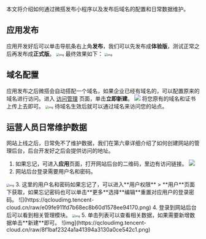 本文将介绍如何通过微搭发布小程序以及发布后域名的配置和日常数据维护。



## 应用发布

应用开发好后可以单击导航条右上角**发布**，我们可以先发布成**体验版**，测试正常之后再发布成**正式版**。
<img src="https://qcloudimg.tencent-cloud.cn/raw/39f61bf2605e17ab8f53119601f752ae.png" alt="img" style="zoom:50%;" /> 
最终效果如下：
<img src="https://qcloudimg.tencent-cloud.cn/raw/928d00daf2612189e78c4936ce8f496f.png" alt="img" style="zoom:50%;" /> 



## 域名配置

应用发布之后微搭会自动搭配一个域名，如果企业已经有域名的，可以配置原来的域名进行访问。进入 [访问管理](https://console.cloud.tencent.com/lowcode/custom) 页面，单击**立即新建**。
![](https://qcloudimg.tencent-cloud.cn/raw/e2cee90db0048568ce6f90f32b590fe4.png)
将您原有的域名和证书上传上去即可。
<img src="https://qcloudimg.tencent-cloud.cn/raw/427f31ba162f471b270caad0cd923e51.png" alt="img" style="zoom:50%;" /> 
待域名生效后就可以通过域名来访问您的站点。



## 运营人员日常维护数据

网站上线之后，日常免不了维护数据，我们在第六章详细介绍了如何创建网站的管理后台，后台开发好之后会提供访问的地址。
1. 如果忘记，可进入**应用**页面，打开网站后台的二维码，里边有访问链接。
![](https://qcloudimg.tencent-cloud.cn/raw/d8ae2b842e23527d90150816ff754c9b.png)
2. 网站后台登录需要用户名和密码。
<img src="https://qcloudimg.tencent-cloud.cn/raw/c6ac920380e3e9a9a46833b22f99b36f.png" alt="img" style="zoom:50%;" /> 
3. 这里的用户名和密码如果忘记了，可以进入**用户权限** > **用户**页面下获取，如果忘记密码也可以单击**更多**选择**编辑**重置对应用户的登录密码。
![](https://qcloudimg.tencent-cloud.cn/raw/e09fe911fd7b68ec8b60d1578ee94170.png)
4. 登录到网站后台后可以看到相关管理模块。
<img src="https://qcloudimg.tencent-cloud.cn/raw/cf55b4e1e0252007b1886bd49f5504ec.png" alt="img" style="zoom:50%;" /> 
5. 单击列表可以查看相关数据，如果需要新增数据单击**新建**即可。
![img](https://qcloudimg.tencent-cloud.cn/raw/8f1baf2324a1a41394a3130a0ce542c1.png) 

 



